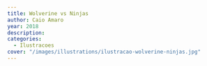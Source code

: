 ```yaml
---
title: Wolverine vs Ninjas
author: Caio Amaro
year: 2018
description:
categories:
  - Ilustracoes
cover: "/images/illustrations/ilustracao-wolverine-ninjas.jpg"
---
```



